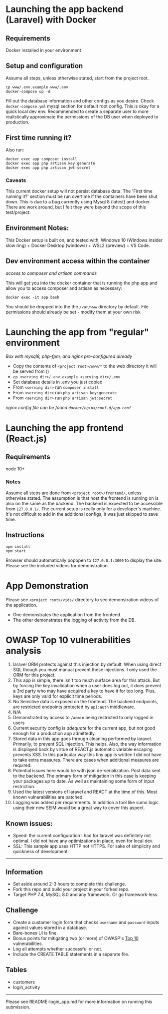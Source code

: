 
# Launching the app backend (Laravel) with Docker 

## Requirements
Docker installed in your environment

## Setup and configuration
Assume all steps, unless otherwise stated, start from the project root.

```
cp www/.env.example www/.env
docker-compose up -d
```

Fill out the database information and other configs as you desire.  Check `docker-compose.yml` mysql section for default root config. This is okay for a quick local dev env. Recommended to create a separate user to more realistically approximate the permissions of the DB user when deployed to production.


## First time running it?
Also run:
```
docker exec app composer install
docker exec app php artisan key:generate
docker exec app php artisan jwt:secret
```

### Caveats
This current docker setup will not persist database data.  The 'First time running it?' section must be run overtime if the containers have been shut down.  This is due to a bug currently using Mysql 8 (latest) and docker.  There are work around, but I felt they were beyond the scope of this test/project.


## Environment Notes:
This Docker setup is built on, and tested with, Windows 10 (Windows insider slow ring) + Docker Desktop (windows) + WSL2 (preview) + VS Code.

## Dev environment access within the container
*access to composer and artisan commands*


This will get you into the docker container that is running the php app and allow you to access composer and artisan as necessary:
```
docker exec -it app bash
```

You should be dropped into the the `/var/www` directory by default.  File permissions should already be set - modify them at your own risk


# Launching the app from "regular" environment 
*Box with mysql8, php-fpm, and nginx pre-configured already*

- Copy the contents of `<project root>/www/*` to the web directory it will be served from (<serving dir>)
- `cp <serving dir>/.env.example <serving dir>/.env`
- Set database details in .env you just copied
- From `<serving dir>` run `composer install`
- From `<serving dir>` run `php artisan key:generate`
- From `<serving dir>` run `php artisan jwt:secret`

*nginx config file can be found `docker/nginx/conf.d/app.conf`*

# Launching the app frontend (React.js)

## Requirements
node 10+

### Notes
Assume all steps are done from `<project root>/frontend/`,  unless otherwise stated. The assumption is that host the frontend is running on is also on the same as the backend.  The backend is expected to be accessible from `127.0.0.1/`. The current setup is really only for a developer's machine. It's not difficult to add in the additional configs, it was just skipped to save time.


## Instructions
```
npm install
npm start
```

Browser should automatically popopen to `127.0.0.1:3000` to display the site. Please see the included videos for demonstration.


# App Demonstration
Please see `<project root>/vids/` directory to see demonstration videos of the application.
- One demonstrates the application from the frontend.
- The other demonstrates the logging of activity from the DB.


# OWASP Top 10 vulnerabilities analysis
1. laravel ORM protects against this injection by default.  When using direct SQL though you must manual prevent these injections. I only used the ORM for this project.
2. This app is simple, there isn't too much surface area for this attack.  But by forcing the key invalidation when a user does log out, it does prevent a 3rd party who may have acquired a key to have it for too long.  Plus, keys are only valid for explicit time periods.
3. No Sensitive data is exposed on the frontend.  The backend endpoints, are restricted endpoints protected by `api:auth` middleware.
4. N/A
5. Demonstrated by access to `/admin` being restricted to only logged in users
6. Current security config is *adequate* for the current app, but not good enough for a production app admittedly.
7. Stored data in this app goes through cleaning performed by laravel. Primarily, to prevent SQL Injection. This helps. Also, the way information is displayed back by virtue of REACT.js automatic variable escaping prevents XSS.  In this particular way this tiny app is written I did not have to take extra measures. There are cases when additional measures are required.
8. Potential issues here would be with json de-serialization. Post data sent to the backend. The primary form of mitigation in this case is keeping your packages up to date. As well as maintaining some form of input restriction.
9. Used the latest versions of laravel and REACT at the time of this.  Most known vulnerabilities are patched.
10. Logging was added per requirements.  In addition a tool like sumo logic using their new SEIM would be a great way to cover this aspect.

## Known issues:
- Speed: the current configuration I had for laravel was definitely not optimal.  I did not have any optimizations in place, even for local dev.
- SSL: This sample app uses HTTP not HTTPS.  For sake of simplicity and quickness of development.



---

## Information

* Set aside around 2-3 hours to complete this challenge.
* Fork this repo and build your project in your forked repo.
* Target PHP 7.4, MySQL 8.0 and any framework. Or go framework-less.

## Challenge

* Create a customer login form that checks `username` and `password` inputs against values stored in a database.
* Bare-bones UI is fine.
* Bonus points for mitigating two (or more) of OWASP's [Top 10](https://owasp.org/www-project-top-ten/) vulnerabilities.
* Log all attempts whether successful or not.
* Include the CREATE TABLE statements in a separate file.

## Tables

* customers
* login_activity


-----
Please see README-login_app.md for more information on running this submission.